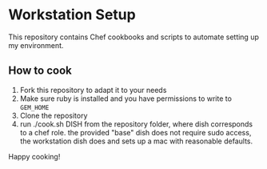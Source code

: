 Workstation Setup
=================

This repository contains Chef cookbooks and scripts to automate setting up my environment.

How to cook
-----------

1. Fork this repository to adapt it to your needs
2. Make sure ruby is installed and you have permissions to write to ```GEM_HOME```
3. Clone the repository
4. run ./cook.sh DISH from the repository folder, where dish corresponds to a chef role. the provided "base" dish does not require sudo access, the workstation dish does and sets up a mac with reasonable defaults.

Happy cooking!
